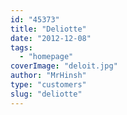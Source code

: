 ```yaml
---
id: "45373"
title: "Deliotte"
date: "2012-12-08"
tags:
  - "homepage"
coverImage: "deloit.jpg"
author: "MrHinsh"
type: "customers"
slug: "deliotte"
---
```

